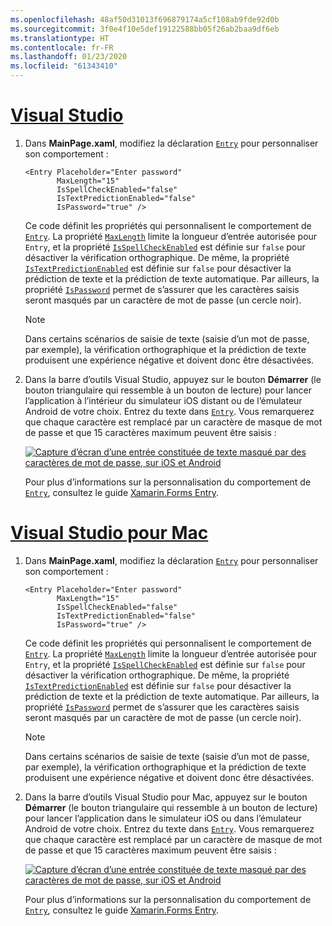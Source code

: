 ```yaml
---
ms.openlocfilehash: 48af50d31013f696879174a5cf108ab9fde92d0b
ms.sourcegitcommit: 3f0e4f10e5def19122588bb05f26ab2baa9df6eb
ms.translationtype: HT
ms.contentlocale: fr-FR
ms.lasthandoff: 01/23/2020
ms.locfileid: "61343410"
---
```

# <a name="visual-studiotabvswin"></a>[Visual Studio](#tab/vswin)

1. Dans **MainPage.xaml**, modifiez la déclaration [`Entry`](xref:Xamarin.Forms.Entry) pour personnaliser son comportement :

    ```xaml
    <Entry Placeholder="Enter password"
           MaxLength="15"
           IsSpellCheckEnabled="false"
           IsTextPredictionEnabled="false"
           IsPassword="true" />
    ```

    Ce code définit les propriétés qui personnalisent le comportement de [`Entry`](xref:Xamarin.Forms.Entry). La propriété [`MaxLength`](xref:Xamarin.Forms.InputView.MaxLength) limite la longueur d’entrée autorisée pour `Entry`, et la propriété [`IsSpellCheckEnabled`](xref:Xamarin.Forms.InputView.IsSpellCheckEnabled) est définie sur `false` pour désactiver la vérification orthographique. De même, la propriété [`IsTextPredictionEnabled`](xref:Xamarin.Forms.Entry.IsTextPredictionEnabled) est définie sur `false` pour désactiver la prédiction de texte et la prédiction de texte automatique. Par ailleurs, la propriété [`IsPassword`](xref:Xamarin.Forms.Entry.IsPassword) permet de s’assurer que les caractères saisis seront masqués par un caractère de mot de passe (un cercle noir).

    > [!NOTE]
    > Dans certains scénarios de saisie de texte (saisie d’un mot de passe, par exemple), la vérification orthographique et la prédiction de texte produisent une expérience négative et doivent donc être désactivées.

1. Dans la barre d’outils Visual Studio, appuyez sur le bouton **Démarrer** (le bouton triangulaire qui ressemble à un bouton de lecture) pour lancer l’application à l’intérieur du simulateur iOS distant ou de l’émulateur Android de votre choix. Entrez du texte dans [`Entry`](xref:Xamarin.Forms.Entry). Vous remarquerez que chaque caractère est remplacé par un caractère de masque de mot de passe et que 15 caractères maximum peuvent être saisis :

    [![Capture d’écran d’une entrée constituée de texte masqué par des caractères de mot de passe, sur iOS et Android](../images/customize-behavior.png "Entrée constituée de texte masqué par des caractères de mot de passe")](../images/customize-behavior-large.png#lightbox "Entrée constituée de texte masqué par des caractères de mot de passe")

    Pour plus d’informations sur la personnalisation du comportement de [`Entry`](xref:Xamarin.Forms.Entry), consultez le guide [Xamarin.Forms Entry](~/xamarin-forms/user-interface/text/entry.md).

# <a name="visual-studio-for-mactabvsmac"></a>[Visual Studio pour Mac](#tab/vsmac)

1. Dans **MainPage.xaml**, modifiez la déclaration [`Entry`](xref:Xamarin.Forms.Entry) pour personnaliser son comportement :

    ```xaml
    <Entry Placeholder="Enter password"
           MaxLength="15"
           IsSpellCheckEnabled="false"
           IsTextPredictionEnabled="false"
           IsPassword="true" />
    ```

    Ce code définit les propriétés qui personnalisent le comportement de [`Entry`](xref:Xamarin.Forms.Entry). La propriété [`MaxLength`](xref:Xamarin.Forms.InputView.MaxLength) limite la longueur d’entrée autorisée pour `Entry`, et la propriété [`IsSpellCheckEnabled`](xref:Xamarin.Forms.InputView.IsSpellCheckEnabled) est définie sur `false` pour désactiver la vérification orthographique. De même, la propriété [`IsTextPredictionEnabled`](xref:Xamarin.Forms.Entry.IsTextPredictionEnabled) est définie sur `false` pour désactiver la prédiction de texte et la prédiction de texte automatique. Par ailleurs, la propriété [`IsPassword`](xref:Xamarin.Forms.Entry.IsPassword) permet de s’assurer que les caractères saisis seront masqués par un caractère de mot de passe (un cercle noir).

    > [!NOTE]
    > Dans certains scénarios de saisie de texte (saisie d’un mot de passe, par exemple), la vérification orthographique et la prédiction de texte produisent une expérience négative et doivent donc être désactivées.

1. Dans la barre d’outils Visual Studio pour Mac, appuyez sur le bouton **Démarrer** (le bouton triangulaire qui ressemble à un bouton de lecture) pour lancer l’application dans le simulateur iOS ou dans l’émulateur Android de votre choix. Entrez du texte dans [`Entry`](xref:Xamarin.Forms.Entry). Vous remarquerez que chaque caractère est remplacé par un caractère de masque de mot de passe et que 15 caractères maximum peuvent être saisis :

    [![Capture d’écran d’une entrée constituée de texte masqué par des caractères de mot de passe, sur iOS et Android](../images/customize-behavior.png "Entrée constituée de texte masqué par des caractères de mot de passe")](../images/customize-behavior-large.png#lightbox "Entrée constituée de texte masqué par des caractères de mot de passe")

    Pour plus d’informations sur la personnalisation du comportement de [`Entry`](xref:Xamarin.Forms.Entry), consultez le guide [Xamarin.Forms Entry](~/xamarin-forms/user-interface/text/entry.md).
